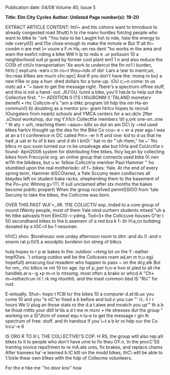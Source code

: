 Publication date: 04/08
Volume 40, Issue 5

**Title: Elm City Cycles**
**Author: Unlisted**
**Page number(s): 19-20**

EXTRACT ARTICLE CONTENT:
htrl~ and hts cohons want to tmroduce 
to already congested road 
Shutt) h ts rhe manv hurdles fotctng 
people who want to btke to ''ork "You 
ha\e to be t.aught ho\\ to nde, ha\e the 
energy to nde cveryd3} and l1\e close 
enough to make the 
mmute w But 1f 
all th~ condm n are met 
}• voure 
a F.m Ha,-en res dent "ho works m the 
area and wam the exe1ct 
ndmg a 
btke Wtll h lp to redu e .ur polluuon 10 
a neighborhood sull pi gued by former 
cool plant em1 1 n and also reduce the 
COSt of chUv transportation 'Xe work to 
undercut the fin nc1 I burden, 
htrlc:} 
expl:uns -ears c:tn co~t thou~nds of dol· 
Lars a \ear to mamt;un, \\hc:reas b1kes are 
much chc:apc[ And tf you don't have the: 
monq ro bu} a new h1ke or pay a hun· 
dred dollars for a tune-up. \OU c;~n come: 
to us mstc:ad • 
"~ bave to get the 
message right. 7bere's a 
spectrurn offree stuff, 
and this is not a hand-
out. JfJ'OU. tunnt a bike, 
you'll hatJe to help out 
the Collective first. " 
I~ ADDITION 0 ITS I NVJRONM !I.'TALAND 
monetarv benefit • rhc Collccm-e's "arn 
a-btkc program \\til hdp the nm Ha\-en 
communi!) b) doublmg as a mentor pro-
gram 
htrlcv hopes to recruit )Oungsters 
from nearb) schools and YMCA centers 
for a wc:dclv 2fter .sChool workshop, dur 
mg Y.h1ch Collectt\e members \\tll y,ork 
one-on..one " th aty > urh, reachmg 
them ~aauo~ kills so dut an am 
DC\\ ly ~red used btkes 
harlcv thought up the dea for the 
Bike Co ccu~ e 
~ er a year ago 
I was 
at an a t 
t conference m DC called 
Pm>.-er h ft and one: kid to d us that he 
had ;a uat er fu of b kes :and d dn t knO\\ 
' hat ro do "'uh rhem," he ~' 1hc blkcs 
rn quc:suon turned our ro be unsalvage 
abe but h1rla and CoUcctl\e c found-
Apnl2008 
system for distributing free btkes. Ihcy 
bq;an by collecting bikes from Freccycle 
org. an online group that connects used 
btke 0\\ nen w11h the btkdess, but u w: 
fellow Collcctr\e member Paul Hammer 
'' ho stumbled upon the real motherlodc: 
of f~ bikes: Yale. At rhe end of every 
spnng term, Hammer diSCO\ered, a Yale 
Sccumy team con6scnes all bteydes left 
on student bake racks. shepherdmg them 
to the basement of the Po~ync Wlmnq 
g>'ITI. If sull unclaimed after stx months 
the bakes become publtc propert) When 
the group rcce1ved permtSSIOO from 'tale 
Secumy to take the btkes, the Collccme 
was born. 


OVER THIS PAST WJI'<,.IlR. 111£ COLUCTIV 
exp..tnded to a core group of nound 
tWenty people, most of them Yale otnd 
ourhern students mtxed "uh a fe\\ htke 
aatvasts from ElmCtl)-<:ydmg. Tod<l)• the 
Collccuve houses O\"er I 50 secondhand 
btkes to the b.asemenr of a red bra k f-.ttr 
H:a,cn butldmg donated by a IOC<ll bu 1 
nessman. 

h1rlC) shov. 
$torehousc one unday afternoon 
room ts dtm :and du I) :and n enorm 
rat p.l\VS a woodptlc bordenn 
Ion 
stnng of btkcs 

hulq hopes to r p ar 
bakes ln the: outdoor ~rkmg lot on 
the 
Y.-eather tmpfO\es. \'( orkang outdoo wdl 
be the Collcaves roam ad,en m 
tr,u 
eg). hopefull} anracung loul resadenr 
who happen to pass ~ on the dcy,alk 
But for nm,, rhc btkcs re mil 10 tor 
age. hp of p.;per h;n-e h«n st pled to 
all rhe handleb.ar:s--g •p m~n 
Is mtssmg. most often a brake or 
whcd.A "Ch• m~nsthech:un nt \\ rk 
mg ntoothl). and the mast common bbd 
IS "RU." for rust. 

E\-entually. Shut~ hopo t 
fC8l tcr 
the bikes 10 a compurer d.at:tb.uc 
you come 10 and you \"e nC\"er fixed a b 
before and tod.n you can "' rL: li r 
r 
hours We U plug an those stats ro the d.a 
t.aiwe and moatch you up'" th a b ke thoat 
rnttts your dtill le\'ds a d t me 
m 
mcnr • He stresses dut the group " 
workmg on a S)"Jtcm of sweat equ n 
lu-e to get the message r gin lh 
spectrum of free: stuff. and th 
handout If you \\~t a b kr 
ro hdp our the Co lccu'-e 6 


IS ORO R TO Ill L THE COLl.ECTlVE!'S COP. 
H RS, the group wtll also rep.a1r btkes to 
II to people who don't have ume to fix 
theu OY.n, tn the procC'SS tramtng novice 
repa1rmen to re mA.ate ures, fix brakes, 
and replace chams After tramees ha'-e 
learned b IC ktll on the modd btkes, 
thC\ wtll be able to 1.1ckle thear own b1kes 
wtth the hdp of Collecme volunteers. 

For tho e hke me ''ho door kno" how